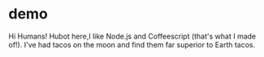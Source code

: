 # demo
Hi Humans!
Hubot here,I like Node.js and Coffeescript (that's what I made of!).
I've had tacos on the moon and find them far superior to Earth tacos.
